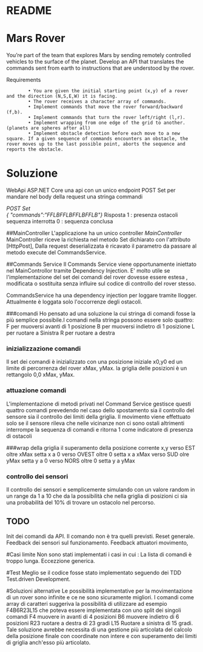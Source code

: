 # README


# Mars Rover

You’re part of the team that explores Mars by sending remotely controlled vehicles to the surface of the planet. Develop an API that translates the commands sent from earth to instructions that are understood by the rover.

Requirements

            • You are given the initial starting point (x,y) of a rover and the direction (N,S,E,W) it is facing.
            • The rover receives a character array of commands.
            • Implement commands that move the rover forward/backward (f,b).
            • Implement commands that turn the rover left/right (l,r).
            • Implement wrapping from one edge of the grid to another. (planets are spheres after all)
            • Implement obstacle detection before each move to a new square. If a given sequence of commands encounters an obstacle, the rover moves up to the last possible point, aborts the sequence and reports the obstacle.

# Soluzione

WebApi ASP.NET Core
una api con un unico endpoint  POST Set per mandare nel body della request una stringa commandi

_POST Set</br>
{ "commands":"FFLBFFLBFFLBFFLB"}_
Risposta
1 : presenza ostacoli sequenza interrotta
0 : sequenza conclusa

##MainController
L'applicazione ha un unico controller _MainController_
MainController riceve la richiesta nel metodo Set dichiarato con l'attributo [HttpPost],
Dalla request deserializzata è ricavato il parametro da passare al metodo execute del CommandsService.

##Commands Service
Il Commands Service viene opportunamente iniettato nel MainControllor tramite Dependency Injection.
E' molto utile se l'implementazione del set dei comandi del rover dovesse essere estesa , modificata o sostituita senza influire sul codice di controllo del rover stesso.

CommandsService  ha una dependency injection per loggare tramite Ilogger. Attualmente è loggata solo l'occorrenze degli ostacoli.

###comandi
Ho pensato ad una soluzione la cui stringa di comandi fosse la più semplice possibile.I comandi nella stringa possono essere solo quattro:
F per muoversi avanti di 1 posizione
B per muoversi indietro di 1 posizione
L per ruotare a Sinistra
R per ruotare a destra

### inizializzazione comandi
Il set dei comandi è inizializzato con una posizione iniziale x0,y0 ed un limite di percorrenza del rover  xMax, yMax. la griglia delle posizioni è un rettangolo 0,0 xMax, yMax.

### attuazione comandi
L'implementazione di metodi privati nel Command Service gestisce questi quattro comandi prevedendo nel caso dello spostamento sia il controllo del sensore sia il controllo dei limiti della griglia.
Il movimento viene effettuato solo se il sensore rileva che nelle vicinanze non ci sono ostali altrimenti interrompe la sequenza di comandi e ritorna 1 come indicatore di presenza di ostacoli

###wrap della griglia
il superamento della posizione corrente x,y
verso EST oltre xMax setta x a 0
verso OVEST oltre 0 setta x a xMax
verso SUD olre yMax setta y a 0
verso NORS oltre 0 setta y a yMax

### controllo dei sensori
Il controllo dei sensori e semplicemente simulando con un valore random in un range da 1 a 10 che da la possibilità che nella griglia di posizioni ci sia una probabilità del 10% di trovare un ostacolo nel percorso.



## TODO
Init dei comandi da API.
Il comando non è tra quelli previsti.
Reset generale.
Feedback dei sensori sul funzionamento.
Feedback attuatori movimento,

#Casi limite
Non sono stati implementati i casi in cui :
La lista di comandi è troppo lunga.
Eccezzione generica.


#Test
Meglio se il codice fosse stato implementato seguendo dei TDD Test.driven Development.


#Soluzioni alternative
Le possibilità implementative per la movimentazione di un rover sono infinite e ce ne sono sicuramente migliori. I comandi come array di caratteri suggeriva la possibilità di utilizzare ad esempio
F4B6R23L15
che poteva essere implementata con uno split dei singoli comandi
F4 muovere in avanti di 4 posizioni
B6 muovere indietro di 6 posizioni
R23 ruotare a destra di 23 gradi
L15 Ruotare a sinistra di 15 gradi.
Tale soluzione avrebbe necessita di una gestione più articolata del calcolo della posizione finale con coordinate non intere e con superamento dei limiti di griglia anch'esso più articolato.





